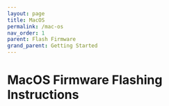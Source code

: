 ```yaml
---
layout: page
title: MacOS
permalink: /mac-os
nav_order: 1
parent: Flash Firmware
grand_parent: Getting Started
---
```

# MacOS Firmware Flashing Instructions
